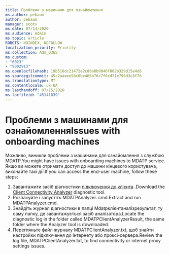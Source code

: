 ```yaml
---
title: Проблеми з машинами для ознайомлення
ms.author: pebaum
author: pebaum
manager: scotv
ms.date: 07/14/2020
ms.audience: Admin
ms.topic: article
ROBOTS: NOINDEX, NOFOLLOW
localization_priority: Priority
ms.collection: Adm_O365
ms.custom:
- "6023"
- "9002913"
ms.openlocfilehash: 19b516dc21472e2c80a8b9046f802b329d15e4d6
ms.sourcegitcommit: 45c2aaeee58c0be466b76c7f0cd71e796d3c8f76
ms.translationtype: MT
ms.contentlocale: uk-UA
ms.lasthandoff: 07/15/2020
ms.locfileid: "45141839"
---
```

# <a name="issues-with-onboarding-machines"></a><span data-ttu-id="a55c3-102">Проблеми з машинами для ознайомлення</span><span class="sxs-lookup"><span data-stu-id="a55c3-102">Issues with onboarding machines</span></span>

<span data-ttu-id="a55c3-103">Можливо, виникли проблеми з машинами для ознайомлення з службою MDATP.</span><span class="sxs-lookup"><span data-stu-id="a55c3-103">You might have issues with onboarding machines to MDATP service.</span></span> <span data-ttu-id="a55c3-104">Якщо ви можете отримати доступ до машини кінцевого користувача, виконайте такі дії:</span><span class="sxs-lookup"><span data-stu-id="a55c3-104">If you can access the end-user machine, follow these steps:</span></span>

1. <span data-ttu-id="a55c3-105">Завантажити засіб діагностики [підключення до клієнта](https://aka.ms/mdatpanalyzer) .</span><span class="sxs-lookup"><span data-stu-id="a55c3-105">Download the [Client Connectivity Analyzer](https://aka.ms/mdatpanalyzer) diagnostic tool.</span></span>
2. <span data-ttu-id="a55c3-106">Розпакуйте і запустіть MDATPAnalyzer. cmd.</span><span class="sxs-lookup"><span data-stu-id="a55c3-106">Extract and run MDATPAnalyzer.cmd.</span></span>
3. <span data-ttu-id="a55c3-107">Знайдіть журнал діагностики в папці Mdatpклієнтаналізрезультат, ту саму папку, де завантажується засіб аналізатора.</span><span class="sxs-lookup"><span data-stu-id="a55c3-107">Locate the diagnostic log in the folder called MDATPClientAnalyzerResult, the same folder where the Analyzer tool is downloaded.</span></span>
4. <span data-ttu-id="a55c3-108">Перегляньте файл журналу MDATPClientAnalyzer.txt, щоб знайти настройки підключення до Інтернету або проксі-сервера.</span><span class="sxs-lookup"><span data-stu-id="a55c3-108">Review the log file, MDATPClientAnalyzer.txt, to find connectivity or internet proxy settings issues.</span></span>
